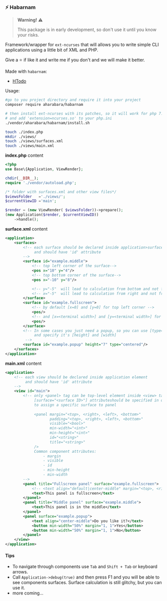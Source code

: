 
### :zap: Habarnam 

>**Warning!** :warning: 
>
> This package is in early development, so don't use it until you know your risks.

Framework/wrapper for `ext-ncurses` that will allows you to write simple CLI
applications using a little bit of XML and PHP.

Give a :star: if like it and write me if you don't and we will make it better.

Made with `habarnam`:
 - [HTodo](https://github.com/aharabara/htodo)

Usage:
```bash
#go to you project directory and require it into your project
composer require aharabara/habarnam

# then install ext-ncurses with its patches, so it will work for php 7.*
# and add 'extension=ncurses.so' to your php.ini
./vendor/aharabara/habarnam/install.sh

touch ./index.php
mkdir ./views/
touch ./views/surfaces.xml
touch ./views/main.xml
```

**index.php** content
```php
<?php
use Base\{Application, ViewRender};

chdir(__DIR__);
require './vendor/autoload.php';

/* folder with surfaces.xml and other view files*/
$viewsFolder   ='./views/';
$currentViewID ='main';

$render = (new ViewRender( $viewsFolder))->prepare();
(new Application($render, $currentViewID))
    ->handle();

```

**surface.xml** content
```xml
<application>
    <surfaces>
        <!-- each surface should be declared inside application>surfaces element
             and should have 'id' attribute
        -->
        <surface id="example.middle">
            <!-- top left corner of the surface-->
            <pos x="10" y="4"/>
            <!-- top bottom corner of the surface-->
            <pos x="-10" y="8"/>

            <!-- y="-5"  will lead to calculation from bottom and not from the top -->
            <!-- x="-5"  will lead to calculation from right and not from the left -->
        </surface>
        <surface id="example.fullscreen">
            <!-- by default [x=0] and [y=0] for top left corner -->
            <pos/>
            <!-- and [x=<terminal width>] and [y=<terminal width>] for top right bottom -->
            <pos/>
        </surface>
        <!-- In some cases you just need a popup, so you can use [type=centered]
             and specify it's [height] and [width]
         -->
        <surface id="example.popup" height="7" type="centered"/>
    </surfaces>
</application>
```

**main.xml** content
```xml
<application>
    <!-- each view should be declared inside application element
         and should have 'id' attribute
    -->
    <view id="main">
        <!-- only <panel> tag can be top-level element inside <view> tag
             [surface="<surface ID>"] attributeshould be specified in order
             to assign a specific surface to panel
             
             <panel margin="<top>, <right>, <left>, <bottom>"
                    padding="<top>, <right>, <left>, <bottom>"
                    visible="<bool>"
                    min-width="<int>"
                    min-height="<int>"
                    id="<string>"
                    title="<string>"
             />
             Common component attributes:
                 - margin
                 - visible
                 - id
                 - min-height
                 - min-width
        -->
        <panel title="Fullscreen panel" surface="example.fullscreen">
            <!-- <text align="default|center-middle" margin="<top>, <right>, <left>, <bottom>">-->
            <text>This panel is fullscreen</text>
        </panel>
        <panel title="Middle panel" surface="example.middle">
            <text>This panel is in the middle</text>
        </panel>
        <panel surface="example.popup">
            <text align="center-middle">Do you like it?</text>
            <button min-width="50%" margin="1, 1">Yes</button>
            <button min-width="50%" margin="1, 1">No</button>
        </panel>
    </view>
</application>
```
#### Tips
 - To navigate through components use `Tab` and `Shift + Tab` or keyboard arrows.
 - Call `Application->debug(true)` and then press F1 and you will be able 
 to see components surfaces. Surface calculation is still glitchy, but you can use it.
 - more coming...